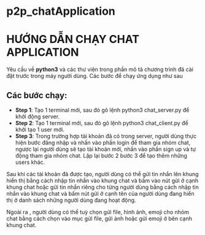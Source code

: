 # p2p_chatApplication
# HƯỚNG DẪN CHẠY CHAT APPLICATION
Yêu cầu về **python3** và các thư viện trong phần mô tả chương trình đã cài đặt trước trong máy người dùng. Các bước để chạy ứng dụng như sau
## Các bước chạy: 

- **Step 1**: Tạo 1 terminal mới, sau đó gõ lệnh python3 chat_server.py để khởi động server.
- **Step 2**: Tạo 1 terminal mới, sau đó gõ lệnh python3 chat_client.py để khởi tạo 1 user mới.
- **Step 3**: Trong trường hợp tài khoản đã có trong server, người dùng thực hiện bước đăng nhập và
nhấn vào phần login để tham gia nhóm chat, ngược lại người dùng sẽ tạo tài khoản mới, nhấn vào
phần sign up và tự động tham gia nhóm chat. Lặp lại bước 2 bước 3 để tạo thêm những users khác.

Sau khi các tài khoản đã được tạo, người dùng có thể gửi tin nhắn lên khung hiển thị bằng cách nhập
tin nhắn vào khung chat và bấm vào nút gửi ở cạnh khung chat hoặc gửi tin nhắn riêng cho từng người
dùng bằng cách nhập tin nhắn vào khung chat và bấm nút gửi ở cạnh tên của người dùng đang hiển thị
ở danh sách những người dùng đang hoạt động.

Ngoài ra , người dùng có thể tuỳ chọn gửi file, hình ảnh, emoji cho nhóm chat bằng cách chọn vào
mục gửi file, gửi ảnh hoặc gửi emoji ở bên cạnh khung chat.
